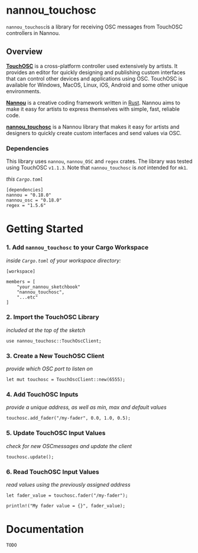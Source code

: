 # nannou_touchosc

`nannou_touchosc`is a library for receiving OSC messages from TouchOSC controllers in Nannou.

## Overview

**[TouchOSC](https://hexler.net/touchosc)** is a cross-platform controller used extensively by artists.
It provides an editor for quickly designing and publishing custom  interfaces that can control other devices and applications using OSC. TouchOSC is available for Windows, MacOS, Linux, iOS, Android and some other unique environments. 

**[Nannou](https://nannou.cc/)** is a creative coding framework written in [Rust](https://www.rust-lang.org/). Nannou aims to make it easy for artists to express themselves with simple, fast, reliable code. 

**[nannou_touchosc](#)** is a Nannou library that makes it easy for artists and designers to quickly create custom interfaces and send values via OSC. 

### Dependencies

This library uses `nannou`, `nannou_OSC` and `regex` crates. The library was tested using TouchOSC `v1.1.3`. Note that `nannou_touchosc` is *not* intended for `mk1`.

*this `Cargo.toml`*
```
[dependencies]
nannou = "0.18.0"
nannou_osc = "0.18.0"
regex = "1.5.6"
```

# Getting Started

### 1. Add `nannou_touchosc` to your Cargo Workspace

*inside `Cargo.toml` of your workspace directory:*

```
[workspace]

members = [
    "your_nannou_sketchbook"
    "nannou_touchosc",
    "...etc"
]
```

### 2. Import the TouchOSC Library

*included at the top of the sketch*

```
use nannou_touchosc::TouchOscClient;
```

### 3. Create a New TouchOSC Client

*provide which OSC port to listen on*

```
let mut touchosc = TouchOscClient::new(6555);
```

### 4. Add TouchOSC Inputs

*provide a unique address, as well as min, max and default values*
```
touchosc.add_fader("/my-fader", 0.0, 1.0, 0.5);
```

### 5. Update TouchOSC Input Values

*check for new OSCmessages and update the client*
```
touchosc.update();
```

### 6. Read TouchOSC Input Values

*read values using the previously assigned address*
```
let fader_value = touchosc.fader("/my-fader");

println!("My fader value = {}", fader_value);
```

# Documentation

`TODO`